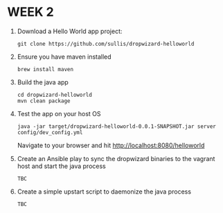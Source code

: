 WEEK 2
======

1. Download a Hello World app project:

   ```
   git clone https://github.com/sullis/dropwizard-helloworld
   ```
1. Ensure you have maven installed

   ```
   brew install maven
   ```
   
1. Build the java app

   ```
   cd dropwizard-helloworld
   mvn clean package
   ```
   
1. Test the app on your host OS

   ```
   java -jar target/dropwizard-helloworld-0.0.1-SNAPSHOT.jar server config/dev_config.yml
   ```
   Navigate to your browser and hit [http://localhost:8080/helloworld](http://localhost:8080/helloworld)
   
1. Create an Ansible play to sync the dropwizard binaries to the vagrant host and start the java process

   ```
   TBC
   ```
1. Create a simple upstart script to daemonize the java process

   ```
   TBC
   ```
